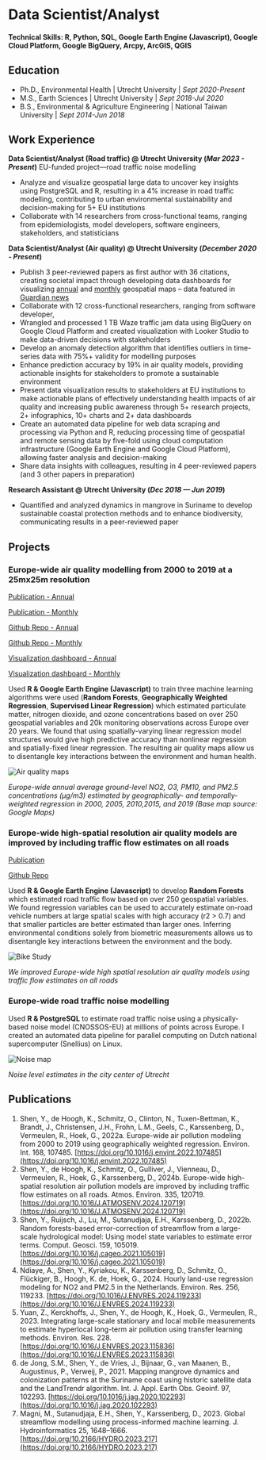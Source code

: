 # Data Scientist/Analyst

#### Technical Skills: R, Python, SQL, Google Earth Engine (Javascript), Google Cloud Platform, Google BigQuery, Arcpy, ArcGIS, QGIS

## Education
- Ph.D., Environmental Health  | Utrecht University | _Sept 2020-Present_
- M.S., Earth Sciences	| Utrecht University | _Sept 2018-Jul 2020_
- B.S., Environmental & Agriculture Engineering | National Taiwan University | _Sept 2014-Jun 2018_

## Work Experience
**Data Scientist/Analyst (Road traffic) @ Utrecht University (_Mar 2023  - Present_)**
EU-funded project—road traffic noise modelling
- Analyze and visualize geospatial large data to uncover key insights using PostgreSQL and R, resulting in a 4% increase in road traffic modelling, contributing to urban environmental sustainability and decision-making for 5+ EU institutions
- Collaborate with 14 researchers from cross-functional teams, ranging from epidemiologists, model developers, software engineers, stakeholders, and statisticians



**Data Scientist/Analyst (Air quality) @ Utrecht University (_December 2020 - Present_)**
-	Publish 3 peer-reviewed papers as first author with 36 citations, creating societal impact through developing data dashboards for visualizing [annual](https://youchenshenuu.users.earthengine.app/view/expanse-air-pollution-20-yr-maps) and [monthly](https://youchenshenuu.users.earthengine.app/view/expanse-monthly-average-air-pollution-maps) geospatial maps – data featured in [Guardian news](https://www.theguardian.com/environment/2023/sep/20/revealed-almost-everyone-in-europe-breathing-toxic-air)
-	Collaborate with 12 cross-functional researchers, ranging from software developer, 
-	Wrangled and processed 1 TB Waze traffic jam data using BigQuery on Google Cloud Platform and created visualization with Looker Studio to make data-driven decisions with stakeholders
-	Develop an anomaly detection algorithm that identifies outliers in time-series data with 75%+ validity for modelling purposes
-	Enhance prediction accuracy by 19% in air quality models, providing actionable insights for stakeholders to promote a sustainable environment
-	Present data visualization results to stakeholders at EU institutions to make actionable plans of effectively understanding health impacts of air quality and increasing public awareness through 5+ research projects, 2+ infographics, 10+ charts and 2+ data dashboards
-	Create an automated data pipeline for web data scraping and processing via Python and R, reducing processing time of geospatial and remote sensing data by five-fold using cloud computation infrastructure (Google Earth Engine and Google Cloud Platform), allowing faster analysis and decision-making
-	Share data insights with colleagues, resulting in 4 peer-reviewed papers (and 3 other papers in preparation)

**Research Assistant @ Utrecht University (_Dec 2018 — Jun 2019_)**
-	Quantified and analyzed dynamics in mangrove in Suriname to develop sustainable coastal protection methods and to enhance biodiversity, communicating results in a peer-reviewed paper

## Projects
### Europe-wide air quality modelling from 2000 to 2019 at a 25mx25m resolution
[Publication - Annual](https://www.sciencedirect.com/science/article/pii/S0160412022004123)

[Publication - Monthly](https://www.sciencedirect.com/science/article/pii/S0048969724006879)

[Github Repo - Annual](https://github.com/co822ee/EXPANSE_algorithm)

[Github Repo - Monthly](https://github.com/co822ee/expanse_multiyear/)

[Visualization dashboard - Annual](https://youchenshenuu.users.earthengine.app/view/expanse-air-pollution-20-yr-maps)

[Visualization dashboard - Monthly](https://youchenshenuu.users.earthengine.app/view/expanse-monthly-average-air-pollution-maps)

Used **R & Google Earth Engine (Javascript)** to train three machine learning algorithms were used (**Random Forests**, **Geographically Weighted Regression**, **Supervised Linear Regression**) which estimated particulate matter, nitrogen dioxide, and ozone concentrations based on over 250 geospatial variables and 20k monitoring observations across Europe over 20 years. We found that using spatially-varying linear regression model structures would give high predictive accuracy than nonlinear regression and spatially-fixed linear regression. The resulting air quality maps allow us to disentangle key interactions between the environment and human health.

![Air quality maps](/assets/img/air-quality-maps.jpg)

_Europe-wide annual average ground-level NO2, O3, PM10, and PM2.5 concentrations (µg/m3) estimated by geographically- and temporally-weighted regression in 2000, 2005, 2010,2015, and 2019 (Base map source: Google Maps)_

### Europe-wide high-spatial resolution air quality models are improved by including traffic flow estimates on all roads

[Publication](https://www.sciencedirect.com/science/article/pii/S1352231024003947)

[Github Repo](https://github.com/co822ee/eu_roadTraffic)

Used **R & Google Earth Engine (Javascript)** to develop **Random Forests** which estimated road traffic flow based on over 250 geospatial variables. We found regression variables can be used to accurately estimate on-road vehicle numbers at large spatial scales with high accuracy (r2 > 0.7) and that smaller particles are better estimated than larger ones. Inferring environmental conditions solely from biometric measurements allows us to disentangle key interactions between the environment and the body.

![Bike Study](/assets/img/AtmosphericEnvironment-toc.jpg)

_We improved Europe-wide high spatial resolution air quality models using traffic flow estimates on all roads_

### Europe-wide road traffic noise modelling

Used **R & PostgreSQL** to estimate road traffic noise using a physically-based noise model (CNOSSOS-EU) at millions of points across Europe. I created an automated data pipeline for parallel computing on Dutch national supercomputer (Snellius) on Linux.

![Noise map](/assets/img/noise-utrecht.jpg)

_Noise level estimates in the city center of Utrecht_

## Publications
1. Shen, Y., de Hoogh, K., Schmitz, O., Clinton, N., Tuxen-Bettman, K., Brandt, J., Christensen, J.H., Frohn, L.M., Geels, C., Karssenberg, D., Vermeulen, R., Hoek, G., 2022a. Europe-wide air pollution modeling from 2000 to 2019 using geographically weighted regression. Environ. Int. 168, 107485. [https://doi.org/10.1016/j.envint.2022.107485](https://doi.org/10.1016/j.envint.2022.107485)
2. Shen, Y., de Hoogh, K., Schmitz, O., Gulliver, J., Vienneau, D., Vermeulen, R., Hoek, G., Karssenberg, D., 2024b. Europe-wide high-spatial resolution air pollution models are improved by including traffic flow estimates on all roads. Atmos. Environ. 335, 120719. [https://doi.org/10.1016/J.ATMOSENV.2024.120719](https://doi.org/10.1016/J.ATMOSENV.2024.120719)
3. Shen, Y., Ruijsch, J., Lu, M., Sutanudjaja, E.H., Karssenberg, D., 2022b. Random forests-based error-correction of streamflow from a large-scale hydrological model: Using model state variables to estimate error terms. Comput. Geosci. 159, 105019. [https://doi.org/10.1016/j.cageo.2021.105019](https://doi.org/10.1016/j.cageo.2021.105019)
4. Ndiaye, A., Shen, Y., Kyriakou, K., Karssenberg, D., Schmitz, O., Flückiger, B., Hoogh, K. de, Hoek, G., 2024. Hourly land-use regression modeling for NO2 and PM2.5 in the Netherlands. Environ. Res. 256, 119233. [https://doi.org/10.1016/J.ENVRES.2024.119233](https://doi.org/10.1016/J.ENVRES.2024.119233)
5. Yuan, Z., Kerckhoffs, J., Shen, Y., de Hoogh, K., Hoek, G., Vermeulen, R., 2023. Integrating large-scale stationary and local mobile measurements to estimate hyperlocal long-term air pollution using transfer learning methods. Environ. Res. 228. [https://doi.org/10.1016/J.ENVRES.2023.115836](https://doi.org/10.1016/J.ENVRES.2023.115836)
6. de Jong, S.M., Shen, Y., de Vries, J., Bijnaar, G., van Maanen, B., Augustinus, P., Verweij, P., 2021. Mapping mangrove dynamics and colonization patterns at the Suriname coast using historic satellite data and the LandTrendr algorithm. Int. J. Appl. Earth Obs. Geoinf. 97, 102293. [https://doi.org/10.1016/j.jag.2020.102293](https://doi.org/10.1016/j.jag.2020.102293)
7. Magni, M., Sutanudjaja, E.H., Shen, Y., Karssenberg, D., 2023. Global streamflow modelling using process-informed machine learning. J. Hydroinformatics 25, 1648–1666. [https://doi.org/10.2166/HYDRO.2023.217](https://doi.org/10.2166/HYDRO.2023.217)


